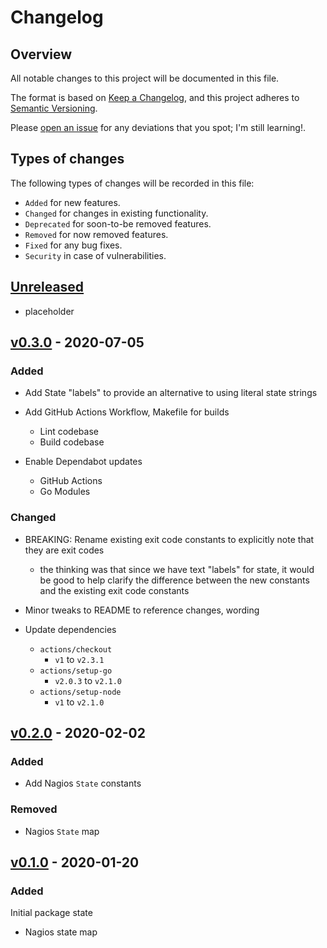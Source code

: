 # Changelog

## Overview

All notable changes to this project will be documented in this file.

The format is based on [Keep a
Changelog](https://keepachangelog.com/en/1.0.0/), and this project adheres to
[Semantic Versioning](https://semver.org/spec/v2.0.0.html).

Please [open an issue](https://github.com/atc0005/go-nagios/issues) for any
deviations that you spot; I'm still learning!.

## Types of changes

The following types of changes will be recorded in this file:

- `Added` for new features.
- `Changed` for changes in existing functionality.
- `Deprecated` for soon-to-be removed features.
- `Removed` for now removed features.
- `Fixed` for any bug fixes.
- `Security` in case of vulnerabilities.

## [Unreleased]

- placeholder

## [v0.3.0] - 2020-07-05

### Added

- Add State "labels" to provide an alternative to using literal state strings

- Add GitHub Actions Workflow, Makefile for builds
  - Lint codebase
  - Build codebase

- Enable Dependabot updates
  - GitHub Actions
  - Go Modules

### Changed

- BREAKING: Rename existing exit code constants to explicitly note that they
  are exit codes
  - the thinking was that since we have text "labels" for state, it would be
    good to help clarify the difference between the new constants and the
    existing exit code constants

- Minor tweaks to README to reference changes, wording

- Update dependencies
  - `actions/checkout`
    - `v1` to `v2.3.1`
  - `actions/setup-go`
    - `v2.0.3` to `v2.1.0`
  - `actions/setup-node`
    - `v1` to `v2.1.0`

## [v0.2.0] - 2020-02-02

### Added

- Add Nagios `State` constants

### Removed

- Nagios `State` map

## [v0.1.0] - 2020-01-20

### Added

Initial package state

- Nagios state map

[Unreleased]: https://github.com/atc0005/go-nagios/compare/v0.3.0...HEAD
[v0.3.0]: https://github.com/atc0005/go-nagios/releases/tag/v0.3.0
[v0.2.0]: https://github.com/atc0005/go-nagios/releases/tag/v0.2.0
[v0.1.0]: https://github.com/atc0005/go-nagios/releases/tag/v0.1.0
